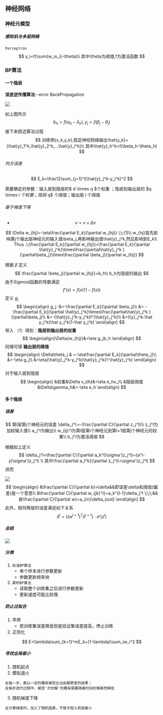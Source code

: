 ## 神经网络

### 神经元模型

##### 感知机与多层网络

`Perceptron`
$$
y_i=f(\sum{w_ix_i}-\theta)\\
其中\theta为阈值,f为激活函数
$$

### BP算法

#### 一个隐层

**误差逆传播算法**--error BackPropagation

![](https://img-blog.csdn.net/20170626215536538?watermark/2/text/aHR0cDovL2Jsb2cuY3Nkbi5uZXQvZGFpZ3VhbHU=/font/5a6L5L2T/fontsize/400/fill/I0JBQkFCMA==/dissolve/70/gravity/SouthEast)

如上图所示
$$
b_h=f(\alpha_h-\delta_h),y_j=f(\beta_j-\theta_j)
$$
接下来叙述算法过程
$$
训练例(x_k,y_k),假定神经网络输出\hat{y_k}=(\hat{y}_1^k,\hat{y}_2^k,...\hat{y}_l^k)\\
其中\hat{y}_h^k=f(\beta_h-\theta_h)
$$

###### 均方误差

$$
E_k=\frac12\sum_{j=1}^l(\hat{y}_j^k-y_j^k)^2
$$

需要确定的参数：输入层到隐层的$  d \times q $个权重 ；隐层到输出层的 $q \times l $个权重 ；隐层$ q$ 个阈值；输出层 $l$ 个阈值

###### 基于梯度下降

- $$
  v=v+\Delta v
  $$

  

$$
\Delta w_{hj}=-\eta\frac{\partial E_k}{\partial w_{hj}} \;\;(1)\\
w_{hj}首先影响第j个输出层神经元的输入值\beta_j,再影响输出值\hat{y}_j^k,然后影响到E_k\\
Thus .\;\frac{\partial E_k}{\partial w_{hj}}=\frac{\partial E_k}{\partial \hat{y}_j^k}\times\frac{\partial\hat{y}_j^k }{\partial\beta_j}\times\frac{\partial \beta_j}{\partial w_{hj}}
$$

根据 $\beta$ 定义
$$
\frac{\partial \beta_j}{\partial w_{hj}}=b_h\\
b_h为隐层的输出
$$
由于$Sigmoid$函数的导数满足
$$
f'(x)=f(x)(1-f(x))
$$
定义 $g_j$
$$
\begin{align}
g_j
:&=-\frac{\partial E_k}{\partial \beta_j}\\
&= 
-\frac{\partial E_k}{\partial \hat{y}_j^k}\times\frac{\partial\hat{y}_j^k }{\partial\beta_j}\\
&=-(\hat{y}_j^k-y_j^k)f'(\hat{y}_j^k)\\
&=({y}_j^k-\hat y_j^k)\hat y_j^k(1-\hat y_j^k)
\end{align}
$$
带入 （1）得到：**隐层到输出层的权重**
$$
\begin{align}\Delta{w_{hj}}&=\eta g_jb_h
\end{align}
$$
 同理可得  **输出层的阈值**
$$
\begin{align}
\Delta\theta_j
& =-\eta\frac{\partial E_k}{\partial\theta_j}\\
&=-\eta g_j\\
&=\eta(\hat{y}_j^k-y_j^k)\hat{y}_j^k(1-\hat{y}_j^k)
\end{align}
$$
对于输入层到隐层
$$
\begin{align}
&权重&\Delta v_{ih}&=\eta e_hx_i\\
&隐层阈值&\Delta\gamma_h&=-\eta e_h
\end{align}
$$

#### 多个隐层

##### 误差

$$
第l层第j个神经元的误差 \delta_j^l:=-\frac{\partial C}{\partial z_j^l}\\
z_j^l为加权输入值\\
a_j^l为输出\\
w_{ij}^l为第l层第i个神经元到第l+1层第j个神经元的权重\\
b_j^l为激活阈值
$$

根据如上定义
$$
\delta_j^l=\frac{\partial C}{\partial a_k^l}\sigma'(z_j^l)=(a^l-y)\sigma'(z_j^l) \\ 其中\frac{\partial a_l^k}{\partial z_j^l}=\sigma'(z_j^l)
$$
进而

![](http://tensorfly.cn/special/deeplearning/images/tikz20.png)
$$
\begin{align}
&\frac{\partial C}{\partial b}=\delta&&即误差\delta和阈值(偏差)是一个意思\\
&\frac{\partial C}{\partial w_{jk}^l}=a_k^{l-1}\delta_j^l 
\;\;\;&&故\frac{\partial C}{\partial w}=a_{in}\delta_{out}
\end{align}
$$
此外，相邻两层的误差满足如下关系
$$
\delta^l=((w^{l+1})^T\delta^{l+1}) \cdot\sigma'(z^l)
$$

##### 总结

![](http://tensorfly.cn/special/deeplearning/images/tikz21.png)

##### 分类

1. `标准BP算法`
   - 单个样本进行参数更新
   - 参数更新频率快
2. `累积BP算法`
   - 读取整个训练集之后进行参数更新
   - 更新速度可能比较慢

##### 防止过拟合

1. 早停
   - 若训练集误差降低但是验证集误差提高，停止训练
2. 正则化

$$
E=\lambda\sum_{k=1}^mE_k+(1-\lambda)\sum_iw_i^2
$$

##### 寻找全局极小

1. 随机起点
2. 模拟退火

```
在每一步，都以一定的概率接受比当前解更差的结果；
在每步迭代过程中，接受'次优解'的概率需要随着时间的推移而降低
```

3. 随机梯度下降

```
在计算梯度时，加入了随机因素，不致于陷入局部最小
```

